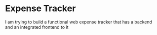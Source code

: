 # Expense Tracker

I am trying to build a functional web expense tracker that has a backend and an integrated frontend to it
